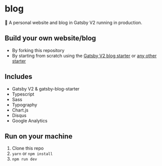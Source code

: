 # blog

📝 A personal website and blog in Gatsby V2 running in production.

## Build your own website/blog

- By forking this repository
- By starting from scratch using the [Gatsby V2 blog starter](https://www.gatsbyjs.org/starters/gatsby-starter-blog) or [any other starter](https://www.gatsbyjs.org/starters/?no-cache=1)

## Includes

- Gatsby V2 & gatsby-blog-starter
- Typescript
- Sass
- Typography
- Chart.js
- Disqus
- Google Analytics

## Run on your machine

1. Clone this repo
2. `yarn` or `npm install`
3. `npm run dev`


